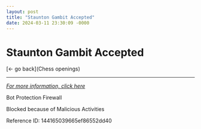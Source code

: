 ```yaml
---
layout: post
title: "Staunton Gambit Accepted"
date: 2024-03-11 23:30:09 -0000
---
```

Staunton Gambit Accepted
==============

[<- go back](Chess openings)
***
*[For more information, click here](https://www.thechesswebsite.com/staunton-gambit-accepted/)*

Bot Protection Firewall

Blocked because of Malicious Activities

Reference ID: 144165039665ef86552dd40

